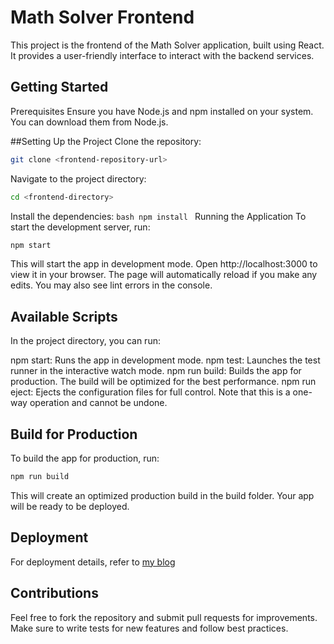 # Math Solver Frontend
This project is the frontend of the Math Solver application, built using React. It provides a user-friendly interface to interact with the backend services.

## Getting Started
Prerequisites
Ensure you have Node.js and npm installed on your system. You can download them from Node.js.

##Setting Up the Project
Clone the repository:
```bash
git clone <frontend-repository-url>
```
Navigate to the project directory:
```bash
cd <frontend-directory>
```
Install the dependencies:
``bash
npm install
``
Running the Application
To start the development server, run:
```bash
npm start
```
This will start the app in development mode. Open http://localhost:3000 to view it in your browser. The page will automatically reload if you make any edits. You may also see lint errors in the console.

## Available Scripts
In the project directory, you can run:

npm start: Runs the app in development mode.
npm test: Launches the test runner in the interactive watch mode.
npm run build: Builds the app for production. The build will be optimized for the best performance.
npm run eject: Ejects the configuration files for full control. Note that this is a one-way operation and cannot be undone.

## Build for Production
To build the app for production, run:
```bash
npm run build
```
This will create an optimized production build in the build folder. Your app will be ready to be deployed.

## Deployment
For deployment details, refer to [my blog](https://blog.neelbuilds.com/math-solver)

## Contributions
Feel free to fork the repository and submit pull requests for improvements. Make sure to write tests for new features and follow best practices.
